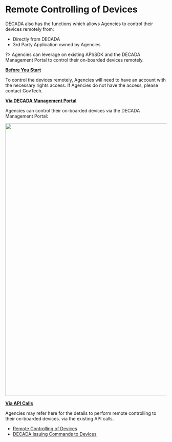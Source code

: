 <h1>Remote Controlling of Devices</h1>

DECADA also has the functions which allows Agencies to control their devices remotely from:
- Directly from DECADA
- 3rd Party Application owned by Agencies

?> Agencies can leverage on existing API/SDK and the DECADA Management Portal to control their on-boarded devices remotely.

**<u>Before You Start</u>**

To control the devices remotely, Agencies will need to have an account with the necessary rights access. If Agencies do not have the access, please contact GovTech.

**<u>Via DECADA Management Portal</u>**

Agencies can control their on-boarded devices via the DECADA Management Portal:

<div align=center>
<name=Device Management Dashboard>
<img width="850" src="./images/onBoardDevice/commands.png"/>
</div>

**<u>Via API Calls</u>**

Agencies may refer here for the details to perform remote controlling to their on-boarded devices. via the existing API calls.

- [Remote Controlling of Devices](https://github.com/EnvisionIot/enos-device-sdk-python/blob/master/enos/sample/CommandSample.py)
- [DECADA Issuing Commands to Devices](https://www.envisioniot.com/docs/device-connection/en/latest/reference/mqtt/downstream/index.html)
